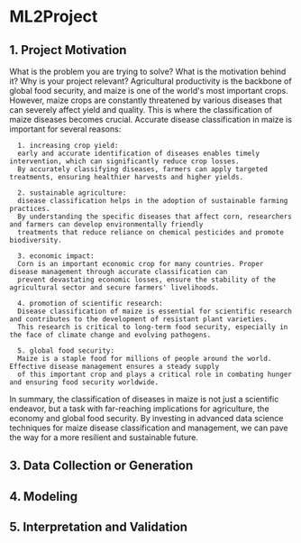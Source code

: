 # ML2Project
## 1. Project Motivation
   What is the problem you are trying to solve? What is the motivation behind it? Why is your project relevant?
   Agricultural productivity is the backbone of global food security, and maize is one of the world's most important crops. However, maize crops are constantly threatened by various diseases    that can severely affect yield and quality. This is where the classification of maize diseases becomes crucial.
   Accurate disease classification in maize is important for several reasons:

      1. increasing crop yield: 
      early and accurate identification of diseases enables timely intervention, which can significantly reduce crop losses. 
      By accurately classifying diseases, farmers can apply targeted treatments, ensuring healthier harvests and higher yields.

      2. sustainable agriculture: 
      disease classification helps in the adoption of sustainable farming practices. 
      By understanding the specific diseases that affect corn, researchers and farmers can develop environmentally friendly
      treatments that reduce reliance on chemical pesticides and promote biodiversity.

      3. economic impact: 
      Corn is an important economic crop for many countries. Proper disease management through accurate classification can
      prevent devastating economic losses, ensure the stability of the agricultural sector and secure farmers' livelihoods.

      4. promotion of scientific research: 
      Disease classification of maize is essential for scientific research and contributes to the development of resistant plant varieties. 
      This research is critical to long-term food security, especially in the face of climate change and evolving pathogens.

      5. global food security: 
      Maize is a staple food for millions of people around the world. Effective disease management ensures a steady supply 
      of this important crop and plays a critical role in combating hunger and ensuring food security worldwide.

   In summary, the classification of diseases in maize is not just a scientific endeavor, but a task with far-reaching implications for agriculture, the economy and global food security.     By investing in advanced data science techniques for maize disease classification and management, we can pave the way for a more resilient and sustainable future.

## 3. Data Collection or Generation

## 4. Modeling

## 5. Interpretation and Validation
